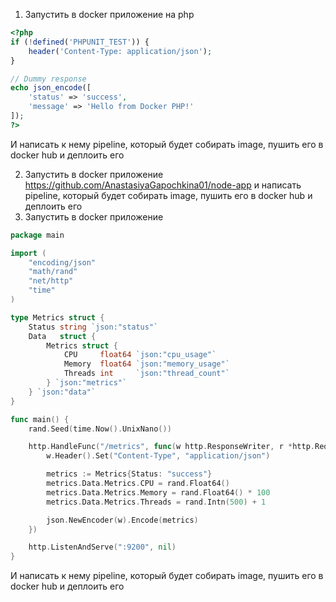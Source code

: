 1) Запустить в docker приложение на php
```php
<?php
if (!defined('PHPUNIT_TEST')) {
    header('Content-Type: application/json');
}

// Dummy response
echo json_encode([
    'status' => 'success',
    'message' => 'Hello from Docker PHP!'
]);
?>
```
И написать к нему pipeline, который  будет собирать image, пушить его в docker hub и деплоить его

2) Запустить в docker приложение https://github.com/AnastasiyaGapochkina01/node-app и написать pipeline, который  будет собирать image, пушить его в docker hub и деплоить его
3) Запустить в docker приложение
```go
package main

import (
	"encoding/json"
	"math/rand"
	"net/http"
	"time"
)

type Metrics struct {
	Status string `json:"status"`
	Data   struct {
		Metrics struct {
			CPU     float64 `json:"cpu_usage"`
			Memory  float64 `json:"memory_usage"`
			Threads int     `json:"thread_count"`
		} `json:"metrics"`
	} `json:"data"`
}

func main() {
	rand.Seed(time.Now().UnixNano())

	http.HandleFunc("/metrics", func(w http.ResponseWriter, r *http.Request) {
		w.Header().Set("Content-Type", "application/json")

		metrics := Metrics{Status: "success"}
		metrics.Data.Metrics.CPU = rand.Float64()
		metrics.Data.Metrics.Memory = rand.Float64() * 100
		metrics.Data.Metrics.Threads = rand.Intn(500) + 1

		json.NewEncoder(w).Encode(metrics)
	})

	http.ListenAndServe(":9200", nil)
}
```
И написать к нему pipeline, который  будет собирать image, пушить его в docker hub и деплоить его
